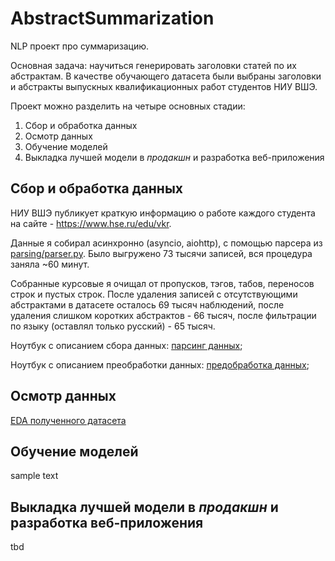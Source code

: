 # AbstractSummarization
NLP проект про суммаризацию.

Основная задача: научиться генерировать заголовки статей по их абстрактам. В качестве обучающего датасета были выбраны заголовки и абстракты выпускных квалификационных работ студентов НИУ ВШЭ.

Проект можно разделить на четыре основных стадии:
1. Сбор и обработка данных
2. Осмотр данных
3. Обучение моделей
4. Выкладка лучшей модели в *продакшн* и разработка веб-приложения

## Сбор и обработка данных
НИУ ВШЭ публикует краткую информацию о работе каждого студента на сайте - https://www.hse.ru/edu/vkr. 

Данные я собирал асинхронно (asyncio, aiohttp), с помощью парсера из [parsing/parser.py](parsing/parser.py). Было выгружено 73 тысячи записей, вся процедура заняла \~60 минут.

Собранные курсовые я очищал от пропусков, тэгов, табов, переносов строк и пустых строк. После удаления записей с отсутствующими абстрактами в датасете осталось 69 тысяч наблюдений, после удаления слишком коротких абстрактов - 66 тысяч, после фильтрации по языку (оставлял только русский) - 65 тысяч.

Ноутбук с описанием сбора данных: [парсинг данных](https://colab.research.google.com/drive/1HhptktsglrPZ-gTdaDmcOfd8jM933zuK);

Ноутбук с описанием преобработки данных: [предобработка данных](https://colab.research.google.com/drive/1oIpHwZv_5Z4ARI-MbuCbt6j4fCSIgJsw);
## Осмотр данных
[EDA полученного датасета](https://colab.research.google.com/drive/1YkXKjw4-5CxDShISPwKttq03HxXEFzVQ)
## Обучение моделей
sample text
## Выкладка лучшей модели в *продакшн* и разработка веб-приложения
tbd
